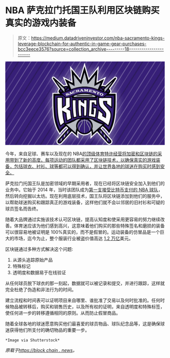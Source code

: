 # NBA 萨克拉门托国王队利用区块链购买真实的游戏内装备

> 原文：<https://medium.datadriveninvestor.com/nba-sacramento-kings-leverage-blockchain-for-authentic-in-game-gear-purchases-bcc3eece3576?source=collection_archive---------18----------------------->

![](img/4bd10750fc21b826722522cfa8f1ef59.png)

今年，来自足球、赛车以及现在的 NBA[的顶级体育特许经营将加密和区块链的采用带到了新的高度。每项运动的团队都采用了区块链技术，以确保真实的游戏装备，包括球衣、衬衫、球等都可以得到确认，并让世界各地的球迷在购买时感到安全。](https://www.ccn.com/crypto-closer-to-adoption-nba-team-launches-blockchain-app/)

萨克拉门托国王队是加密领域的早期采用者，现在已经将区块链安全加入到他们的业务中。它始于 2014 年，当时该团队成为[第一支接受比特币支付的 NBA 球队](https://www.coindesk.com/sacramento-kings-nba-accept-bitcoin)，然后转向挖掘以太坊。现在利用底层技术，国王队将区块链添加到他们的服务中，以帮助球迷购买和跟踪真正的游戏装备，这样他们就不会以邻居的旧衬衫和可疑的球员签名而告终。

随着大品牌通过实施该技术认可区块链，提高认知度和使采用更容易的努力继续改善。体育迷应该为他们感到高兴，这意味着他们购买的那些特殊签名和磨损的装备可以很容易地被证明是 100%真实的，而不是假冒的。运动装备的仿冒品是一个巨大的市场，迄今为止，整个服装行业被盗价值高达 [1.2 万亿](https://www.businesswire.com/news/home/20171222005383/en/Global-Brand-Counterfeiting-Report-2018-Counterfeited-Goods)美元。

区块链通过多种方式解决这个问题:

1.  从源头追踪原始产品
2.  特殊标记
3.  透明度和数据易于在线验证

从任何球员脱下球衣的那一刻起，数据就可以被记录和提交，并进行跟踪，这样就完全杜绝了伪造和非法行为的时间。

建立流程和时间表可以证明项目来自哪里、谁批准了交易以及何时批准的。任何时候物品被转移后，购买和销售历史，以及所有权的证明，来自透明度和特殊标签，使任何进一步的转移遵循相同的原则。从而防止假冒商品。

随着全球各地的球迷愿意购买他们最喜爱的球员物品、球队纪念品等，这是确保球迷获得他们所支付的确切物品的重要一步。

```
*Image via Shutterstock*
```

*原载于*[*https://block chain . news*](https://blockchain.news/post/nba-sacramento-kings-leveraging-blockchain-for-authentic-in-game-gear-purchases)*。*